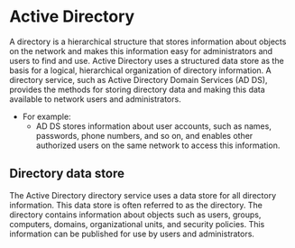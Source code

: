 # Active Directory

A directory is a hierarchical structure that stores information about objects on the network and makes this information easy for administrators and users to find and use. 
Active Directory uses a structured data store as the basis for a logical, hierarchical organization of directory information.
A directory service, such as Active Directory Domain Services (AD DS), provides the methods for storing directory data and making this data available to network users and administrators.
* For example:
    * AD DS stores information about user accounts, such as names, passwords, phone numbers, and so on, and enables other authorized users on the same network to access this information.

## Directory data store
The Active Directory directory service uses a data store for all directory information. This data store is often referred to as the directory.
The directory contains information about objects such as users, groups, computers, domains, organizational units, and security policies.
This information can be published for use by users and administrators.


